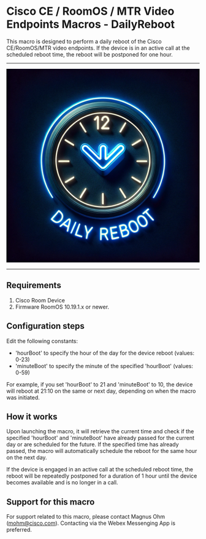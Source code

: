 # Cisco CE / RoomOS / MTR Video Endpoints Macros - DailyReboot

This macro is designed to perform a daily reboot of the Cisco CE/RoomOS/MTR video endpoints. If the device is in an active call at the scheduled reboot time, the reboot will be postponed for one hour.

---

![Sample In-Room Control Screenshot](daily_reboot.png)

---

## Requirements
1. Cisco Room Device 
2. Firmware RoomOS 10.19.1.x or newer.

## Configuration steps
Edit the following constants:

- 'hourBoot' to specify the hour of the day for the device reboot (values: 0-23)
- 'minuteBoot' to specify the minute of the specified 'hourBoot' (values: 0-59)

For example, if you set 'hourBoot' to 21 and 'minuteBoot' to 10, the device will reboot at 21:10 on the same or next day, depending on when the macro was initiated.

## How it works

Upon launching the macro, it will retrieve the current time and check if the specified 'hourBoot' and 'minuteBoot' have already passed for the current day or are scheduled for the future. If the specified time has already passed, the macro will automatically schedule the reboot for the same hour on the next day.

If the device is engaged in an active call at the scheduled reboot time, the reboot will be repeatedly postponed for a duration of 1 hour until the device becomes available and is no longer in a call.

## Support for this macro

For support related to this macro, please contact Magnus Ohm (mohm@cisco.com). Contacting via the Webex Messenging App is preferred.

